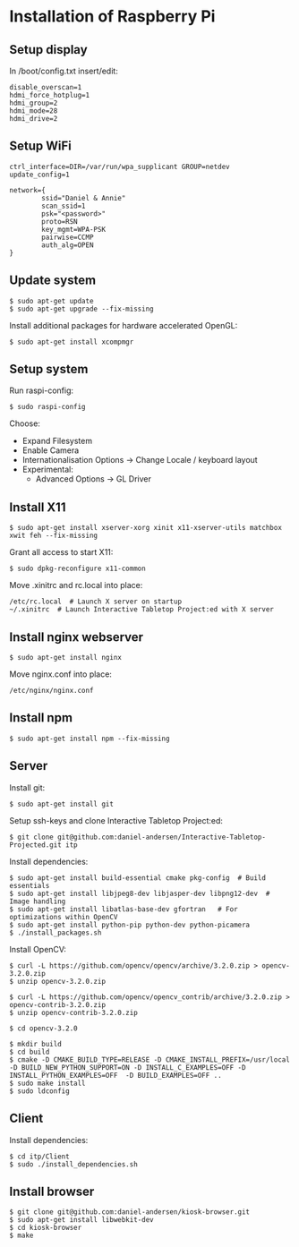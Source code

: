 Installation of Raspberry Pi
============================

Setup display
-------------

In /boot/config.txt insert/edit:

    disable_overscan=1
    hdmi_force_hotplug=1
    hdmi_group=2
    hdmi_mode=28
    hdmi_drive=2

Setup WiFi
----------

    ctrl_interface=DIR=/var/run/wpa_supplicant GROUP=netdev
    update_config=1
    
    network={
            ssid="Daniel & Annie"
            scan_ssid=1
            psk="<password>"
            proto=RSN
            key_mgmt=WPA-PSK
            pairwise=CCMP
            auth_alg=OPEN
    }

Update system
-------------

    $ sudo apt-get update
    $ sudo apt-get upgrade --fix-missing

Install additional packages for hardware accelerated OpenGL:

    $ sudo apt-get install xcompmgr

Setup system
------------

Run raspi-config:

    $ sudo raspi-config

Choose:

* Expand Filesystem
* Enable Camera
* Internationalisation Options -> Change Locale / keyboard layout
* Experimental:
  * Advanced Options -> GL Driver

Install X11
-----------

    $ sudo apt-get install xserver-xorg xinit x11-xserver-utils matchbox xwit feh --fix-missing

Grant all access to start X11:

    $ sudo dpkg-reconfigure x11-common

Move .xinitrc and rc.local into place:

    /etc/rc.local  # Launch X server on startup
    ~/.xinitrc  # Launch Interactive Tabletop Project:ed with X server

Install nginx webserver
-----------------------

    $ sudo apt-get install nginx

Move nginx.conf into place:

    /etc/nginx/nginx.conf

Install npm
-----------

    $ sudo apt-get install npm --fix-missing

Server
------

Install git:

    $ sudo apt-get install git

Setup ssh-keys and clone Interactive Tabletop Project:ed:

    $ git clone git@github.com:daniel-andersen/Interactive-Tabletop-Projected.git itp

Install dependencies:

    $ sudo apt-get install build-essential cmake pkg-config  # Build essentials
    $ sudo apt-get install libjpeg8-dev libjasper-dev libpng12-dev  # Image handling
    $ sudo apt-get install libatlas-base-dev gfortran   # For optimizations within OpenCV
    $ sudo apt-get install python-pip python-dev python-picamera
    $ ./install_packages.sh

Install OpenCV:

    $ curl -L https://github.com/opencv/opencv/archive/3.2.0.zip > opencv-3.2.0.zip
    $ unzip opencv-3.2.0.zip
    
    $ curl -L https://github.com/opencv/opencv_contrib/archive/3.2.0.zip > opencv-contrib-3.2.0.zip
    $ unzip opencv-contrib-3.2.0.zip
    
    $ cd opencv-3.2.0

    $ mkdir build
    $ cd build
    $ cmake -D CMAKE_BUILD_TYPE=RELEASE -D CMAKE_INSTALL_PREFIX=/usr/local -D BUILD_NEW_PYTHON_SUPPORT=ON -D INSTALL_C_EXAMPLES=OFF -D INSTALL_PYTHON_EXAMPLES=OFF  -D BUILD_EXAMPLES=OFF ..
    $ sudo make install
    $ sudo ldconfig

Client
------

Install dependencies:

    $ cd itp/Client
    $ sudo ./install_dependencies.sh

Install browser
---------------

    $ git clone git@github.com:daniel-andersen/kiosk-browser.git
    $ sudo apt-get install libwebkit-dev
    $ cd kiosk-browser
    $ make

